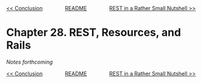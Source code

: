 <div>
<div style='float: left'><a href='ch27-conclusion.md'>&lt;&lt; Conclusion</a></div>
<div style='float: right'><a href='ch29-rest-in-a-rather-small-nutshell.md'>REST in a Rather Small Nutshell &gt;&gt;</a></div>
<div style='float: inline-auto;text-align:center'><a href='README.md'>README</a></div>
<div style="clear: both"></div>
</div>

# Chapter 28. REST, Resources, and Rails

*Notes forthcoming*

<div>
<div style='float: left'><a href='ch27-conclusion.md'>&lt;&lt; Conclusion</a></div>
<div style='float: right'><a href='ch29-rest-in-a-rather-small-nutshell.md'>REST in a Rather Small Nutshell &gt;&gt;</a></div>
<div style='float: inline-auto;text-align:center'><a href='README.md'>README</a></div>
<div style="clear: both"></div>
</div>